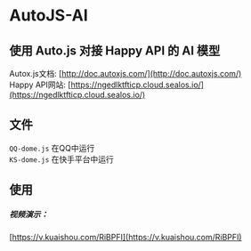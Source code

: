 # AutoJS-AI
## 使用 Auto.js 对接 Happy API 的 AI 模型

Autox.js文档: [http://doc.autoxjs.com/](http://doc.autoxjs.com/)
<br/>
Happy API网站: [https://ngedlktfticp.cloud.sealos.io/](https://ngedlktfticp.cloud.sealos.io/)

## 文件

`QQ-dome.js`  在QQ中运行
<br/>
`KS-dome.js`  在快手平台中运行

## 使用

##### 视频演示：
[https://v.kuaishou.com/RiBPFI](https://v.kuaishou.com/RiBPFI)
